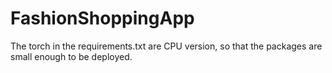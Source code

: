 # FashionShoppingApp

The torch in the requirements.txt are CPU version, so that the packages are small enough to be deployed.